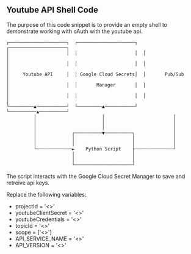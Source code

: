 ## Youtube API Shell Code
The purpose of this code snippet is to provide an empty shell to demonstrate working with oAuth with the youtube api.

```
┌─────────────────────┐  ┌─────────────────────┐  ┌─────────────────────┐
│                     │  │                     │  │                     │
│                     │  │                     │  │                     │
│     Youtube API     │  │ Google Cloud Secrets│  │       Pub/Sub       │
│                     │  │       Manager       │  │                     │
│                     │  │                     │  │                     │
└─────────▲───────────┘  └─────────▲───────────┘  └──────────▲──────────┘
          │                        │                         │
          │                        │                         │
          │                        │                         │
          │             ┌──────────▼──────────┐              │
          │             │                     │              │
          │             │                     │              │
          └─────────────►    Python Script    ├──────────────┘
                        │                     │
                        │                     │
                        └─────────────────────┘
```

The script interacts with the Google Cloud Secret Manager to save and retreive api keys.

Replace the following variables:
  - projectId           = '<<your variable>>'
  - youtubeClientSecret = '<<your variable>>'
  - youtubeCredentials  = '<<your variable>>'
  - topicId             = '<<your variable>>'
  - scope               = ['<<your variable>>']
  - API_SERVICE_NAME    = '<<your variable>>'
  - API_VERSION         = '<<your variable>>'
